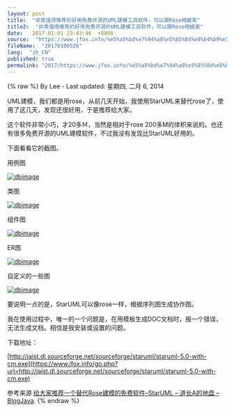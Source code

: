 ```yaml
---
layout: post
title:  "非常值得推荐的好用免费开源的UML建模工具软件，可以跟Rose相媲美"
title2:  "非常值得推荐的好用免费开源的UML建模工具软件，可以跟Rose相媲美"
date:   2017-01-01 23:43:46  +0800
source:  "https://www.jfox.info/%e5%a5%bd%e7%94%a8%e5%85%8d%e8%b4%b9%e5%bc%80%e6%ba%90%e7%9a%84uml%e5%bb%ba%e6%a8%a1%e5%b7%a5%e5%85%b7%e8%bd%af%e4%bb%b6.html"
fileName:  "20170100526"
lang:  "zh_CN"
published: true
permalink: "2017/https://www.jfox.info/%e5%a5%bd%e7%94%a8%e5%85%8d%e8%b4%b9%e5%bc%80%e6%ba%90%e7%9a%84uml%e5%bb%ba%e6%a8%a1%e5%b7%a5%e5%85%b7%e8%bd%af%e4%bb%b6.html"
---
```

{% raw %}
By Lee - Last updated: 星期四, 二月 6, 2014

UML建模，我们都是用rose，从前几天开始，我使用StarUML来替代rose了，使用了这几天，发现还很好用，于是推荐给大家。

这个软件非常小巧，才20多Ｍ，当然是相对于rose 200多M的体积来说的。也还有很多免费开源的UML建模软件，不过我没有发现比StarUML好用的。

下面看看它的截图。

用例图

[![dbimage](http://www.jfox.info/wp-content/uploads/2014/02/dbimage.phpid48453)](https://www.jfox.info/go.php?url=http://www.jfox.info/wp-content/uploads/2014/02/dbimage.phpid48453)

类图

[![dbimage](http://www.jfox.info/wp-content/uploads/2014/02/dbimage.phpid48455)](https://www.jfox.info/go.php?url=http://www.jfox.info/wp-content/uploads/2014/02/dbimage.phpid48455)

组件图

[![dbimage](http://www.jfox.info/wp-content/uploads/2014/02/dbimage.phpid48457)](https://www.jfox.info/go.php?url=http://www.jfox.info/wp-content/uploads/2014/02/dbimage.phpid48457)

ER图

[![dbimage](http://www.jfox.info/wp-content/uploads/2014/02/dbimage.phpid48459)](https://www.jfox.info/go.php?url=http://www.jfox.info/wp-content/uploads/2014/02/dbimage.phpid48459)

自定义的一些图

[![dbimage](http://www.jfox.info/wp-content/uploads/2014/02/dbimage.phpid48461)](https://www.jfox.info/go.php?url=http://www.jfox.info/wp-content/uploads/2014/02/dbimage.phpid48461)

要说明一点的是，StarUML可以像rose一样，根据序列图生成协作图。

我在使用过程中，唯一的一个问题是，在用模板生成DOC文档时，报一个错误，无法生成文档。相信是我安装或设置的问题。

下载地址：

[http://jaist.dl.sourceforge.net/sourceforge/staruml/staruml-5.0-with-cm.exe](https://www.jfox.info/go.php?url=http://jaist.dl.sourceforge.net/sourceforge/staruml/staruml-5.0-with-cm.exe)

参考来源 [给大家推荐一个替代Rose建模的免费软件–StarUML – 道长A的地盘 – BlogJava](https://www.jfox.info/go.php?url=http://www.jfox.info/url.php?url=http%3A%2F%2Fwww.blogjava.net%2Fdaozhanga%2Farchive%2F2009%2F03%2F28%2F262532.html).
{% endraw %}
